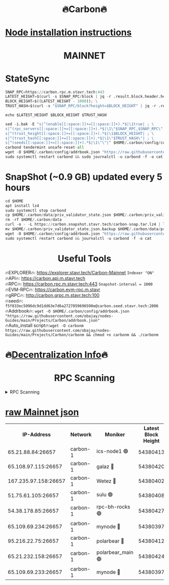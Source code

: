 <h1 align="center"> 🔥Carbon🔥</h1>

[Node installation instructions](https://github.com/obajay/nodes-Guides/tree/main/Projects/Carbon)
=
<h1 align="center"> MAINNET</h1>

# StateSync
```python
SNAP_RPC=https://carbon.rpc.m.stavr.tech:443
LATEST_HEIGHT=$(curl -s $SNAP_RPC/block | jq -r .result.block.header.height); \
BLOCK_HEIGHT=$((LATEST_HEIGHT - 1000)); \
TRUST_HASH=$(curl -s "$SNAP_RPC/block?height=$BLOCK_HEIGHT" | jq -r .result.block_id.hash)

echo $LATEST_HEIGHT $BLOCK_HEIGHT $TRUST_HASH

sed -i.bak -E "s|^(enable[[:space:]]+=[[:space:]]+).*$|\1true| ; \
s|^(rpc_servers[[:space:]]+=[[:space:]]+).*$|\1\"$SNAP_RPC,$SNAP_RPC\"| ; \
s|^(trust_height[[:space:]]+=[[:space:]]+).*$|\1$BLOCK_HEIGHT| ; \
s|^(trust_hash[[:space:]]+=[[:space:]]+).*$|\1\"$TRUST_HASH\"| ; \
s|^(seeds[[:space:]]+=[[:space:]]+).*$|\1\"\"|" $HOME/.carbon/config/config.toml
carbond tendermint unsafe-reset-all
wget -O $HOME/.carbon/config/addrbook.json "https://raw.githubusercontent.com/obajay/nodes-Guides/main/Projects/Carbon/addrbook.json"
sudo systemctl restart carbond && sudo journalctl -u carbond -f -o cat
```
# SnapShot (~0.9 GB) updated every 5 hours
```python
cd $HOME
apt install lz4
sudo systemctl stop carbond
cp $HOME/.carbon/data/priv_validator_state.json $HOME/.carbon/priv_validator_state.json.backup
rm -rf $HOME/.carbon/data
curl -o - -L https://carbon.snapshot.stavr.tech/carbon-snap.tar.lz4 | lz4 -c -d - | tar -x -C $HOME/.carbon --strip-components 2
mv $HOME/.carbon/priv_validator_state.json.backup $HOME/.carbon/data/priv_validator_state.json
wget -O $HOME/.carbon/config/addrbook.json "https://raw.githubusercontent.com/obajay/nodes-Guides/main/Projects/Carbon/addrbook.json"
sudo systemctl restart carbond && journalctl -u carbond -f -o cat
```

 <h1 align="center"> Useful Tools</h1>

🔥EXPLORER🔥:     https://explorer.stavr.tech/Carbon-Mainnet        `Indexer "ON"` \
🔥API🔥:          https://carbon.api.m.stavr.tech \
🔥RPC🔥:          https://carbon.rpc.m.stavr.tech:443              `Snapshot-interval = 1000` \
🔥EVM-RPC🔥:      https://carbon.evm-rpc.m.stavr \
🔥gRPC🔥:         http://carbon.grpc.m.stavr.tech:100 \
🔥seed🔥:      `f5f833ec5096dc9d1dd63e7d6a2727059696590e@carbon.seed.stavr.tech:2006` \
🔥Addrbook🔥:  `wget -O $HOME/.carbon/config/addrbook.json "https://raw.githubusercontent.com/obajay/nodes-Guides/main/Projects/Carbon/addrbook.json"` \
🔥Auto_install script🔥:`wget -O carbonm https://raw.githubusercontent.com/obajay/nodes-Guides/main/Projects/Carbon/carbonm && chmod +x carbonm && ./carbonm`

🔥[Decentralization Info](https://github.com/obajay/StateSync-snapshots/tree/main/Projects/Carbon/Decentralization)🔥
=
<h1 align="center"> RPC Scanning</h1>

<details>
<summary>RPC Scanning</summary>

<h2 align="center"> We scan nodes in real time every 4 hours. And we provide the final result of RPC endpoints.
We cannot influence the operation of these nodes in any way. </h2>


```python
If Voting Power is higher than 0 --> then the Node is a validator of the network and may be subject to attack and be a potential threat to the chain.
```
```python
We marked such validators with a red symbol
```

</details>

[raw Mainnet json](https://rpc-check.carbonm.stavr.tech/carbonm/rpc-carbonm-result.json)
=


<table><tr><th>IP-Address</th><th>Network</th><th>Moniker</th><th>Latest Block Height</th><th>Earliest Block Height</th><th>Catching Up</th><th>Tx Index</th><th>Voting Power</th><th>Scan Time</th></tr><tr><td>65.21.88.84:26657</td><td>carbon-1</td><td>ics-node1 🟢</td><td>54380413</td><td>21164241</td><td>False</td><td>off</td><td>0</td><td>2024-03-02T16:35:20.176494964UTC</td></tr><tr><td>65.108.97.115:26657</td><td>carbon-1</td><td>galaz 🔴</td><td>54380420</td><td>47374001</td><td>False</td><td>on</td><td>10475810430</td><td>2024-03-02T16:35:32.679358891UTC</td></tr><tr><td>167.235.97.158:26657</td><td>carbon-1</td><td>Wetez 🔴</td><td>54380402</td><td>48067570</td><td>False</td><td>on</td><td>1358645509</td><td>2024-03-02T16:35:00.342492745UTC</td></tr><tr><td>51.75.61.105:26657</td><td>carbon-1</td><td>sulu 🟢</td><td>54380408</td><td>48742001</td><td>False</td><td>off</td><td>0</td><td>2024-03-02T16:35:11.382752111UTC</td></tr><tr><td>54.38.178.85:26657</td><td>carbon-1</td><td>rpc-bh-rocks 🟢</td><td>54380427</td><td>53130001</td><td>False</td><td>on</td><td>0</td><td>2024-03-02T16:35:47.500103799UTC</td></tr><tr><td>65.109.69.234:26657</td><td>carbon-1</td><td>mynode 🔴</td><td>54380397</td><td>53160001</td><td>False</td><td>off</td><td>12984015745</td><td>2024-03-02T16:34:45.626973929UTC</td></tr><tr><td>95.216.22.75:26657</td><td>carbon-1</td><td>polarbear 🔴</td><td>54380412</td><td>54283001</td><td>False</td><td>on</td><td>10238435890</td><td>2024-03-02T16:35:17.811776169UTC</td></tr><tr><td>65.21.232.158:26657</td><td>carbon-1</td><td>polarbear_main 🟢</td><td>54380424</td><td>54286001</td><td>False</td><td>off</td><td>0</td><td>2024-03-02T16:35:41.136889649UTC</td></tr><tr><td>65.109.69.233:26657</td><td>carbon-1</td><td>mynode 🔴</td><td>54380397</td><td>54380001</td><td>False</td><td>off</td><td>9318296654</td><td>2024-03-02T16:34:45.289334778UTC</td></tr></table>
